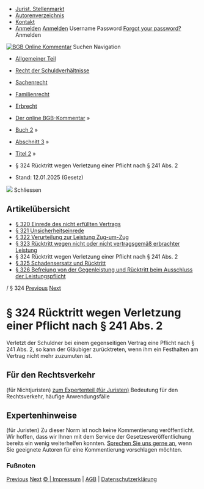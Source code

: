   * [Jurist. Stellenmarkt](https://bgb.kommentar.de/Buch-2/Abschnitt-3/Titel-2/</job-board> "Jurist. Stellenmarkt")
  * [Autorenverzeichnis](https://bgb.kommentar.de/Buch-2/Abschnitt-3/Titel-2/</Autorenverzeichnis> "Autorenverzeichnis")
  * [Kontakt](https://bgb.kommentar.de/Buch-2/Abschnitt-3/Titel-2/</Kontakt>)
  * [Anmelden](https://bgb.kommentar.de/Buch-2/Abschnitt-3/Titel-2/<#login> "show login form") [Anmelden](https://bgb.kommentar.de/Buch-2/Abschnitt-3/Titel-2/<#> "hide login form") Username Password
[Forgot your password?](https://bgb.kommentar.de/Buch-2/Abschnitt-3/Titel-2/</user/forgotpassword>) Anmelden 


[![BGB Online Kommentar](https://bgb.kommentar.de/extension/bgb/design/bgb/images/logo.png)](https://bgb.kommentar.de/Buch-2/Abschnitt-3/Titel-2/</> "BGB Online Kommentar")
Suchen
Navigation
  * [Allgemeiner Teil](https://bgb.kommentar.de/Buch-2/Abschnitt-3/Titel-2/</Buch-1>)
  * [Recht der Schuldverhältnisse](https://bgb.kommentar.de/Buch-2/Abschnitt-3/Titel-2/</Buch-2>)
  * [Sachenrecht](https://bgb.kommentar.de/Buch-2/Abschnitt-3/Titel-2/</Buch-3>)
  * [Familienrecht](https://bgb.kommentar.de/Buch-2/Abschnitt-3/Titel-2/</Buch-4>)
  * [Erbrecht](https://bgb.kommentar.de/Buch-2/Abschnitt-3/Titel-2/</Buch-5>)


  * [Der online BGB-Kommentar](https://bgb.kommentar.de/Buch-2/Abschnitt-3/Titel-2/</>) »
  * [Buch 2](https://bgb.kommentar.de/Buch-2/Abschnitt-3/Titel-2/</Buch-2>) »
  * [Abschnitt 3](https://bgb.kommentar.de/Buch-2/Abschnitt-3/Titel-2/</Buch-2/Abschnitt-3>) »
  * [Titel 2](https://bgb.kommentar.de/Buch-2/Abschnitt-3/Titel-2/</Buch-2/Abschnitt-3/Titel-2>) »
  * § 324 Rücktritt wegen Verletzung einer Pflicht nach § 241 Abs. 2 
  * Stand: 12.01.2025 (Gesetz) 


![](https://vg01.met.vgwort.de/na/1c9909529ead4f509072c06d9081a7d5)
Schliessen 
## Artikelübersicht
  * [ § 320 Einrede des nicht erfüllten Vertrags ](https://bgb.kommentar.de/Buch-2/Abschnitt-3/Titel-2/</Buch-2/Abschnitt-3/Titel-2/Einrede-des-nicht-erfuellten-Vertrags>)
  * [ § 321 Unsicherheitseinrede ](https://bgb.kommentar.de/Buch-2/Abschnitt-3/Titel-2/</Buch-2/Abschnitt-3/Titel-2/Unsicherheitseinrede>)
  * [ § 322 Verurteilung zur Leistung Zug-um-Zug ](https://bgb.kommentar.de/Buch-2/Abschnitt-3/Titel-2/</Buch-2/Abschnitt-3/Titel-2/Verurteilung-zur-Leistung-Zug-um-Zug>)
  * [ § 323 Rücktritt wegen nicht oder nicht vertragsgemäß erbrachter Leistung ](https://bgb.kommentar.de/Buch-2/Abschnitt-3/Titel-2/</Buch-2/Abschnitt-3/Titel-2/Ruecktritt-wegen-nicht-oder-nicht-vertragsgemaess-erbrachter-Leistung>)
  * § 324 Rücktritt wegen Verletzung einer Pflicht nach § 241 Abs. 2 
  * [ § 325 Schadensersatz und Rücktritt ](https://bgb.kommentar.de/Buch-2/Abschnitt-3/Titel-2/</Buch-2/Abschnitt-3/Titel-2/Schadensersatz-und-Ruecktritt>)
  * [ § 326 Befreiung von der Gegenleistung und Rücktritt beim Ausschluss der Leistungspflicht ](https://bgb.kommentar.de/Buch-2/Abschnitt-3/Titel-2/</Buch-2/Abschnitt-3/Titel-2/Befreiung-von-der-Gegenleistung-und-Ruecktritt-beim-Ausschluss-der-Leistungspflicht>)


/ § 324 
[Previous](https://bgb.kommentar.de/Buch-2/Abschnitt-3/Titel-2/</Buch-2/Abschnitt-3/Titel-2/Ruecktritt-wegen-nicht-oder-nicht-vertragsgemaess-erbrachter-Leistung> "§ 323 Rücktritt wegen nicht oder nicht vertragsgemäß erbrachter Leistung") [Next](https://bgb.kommentar.de/Buch-2/Abschnitt-3/Titel-2/</Buch-2/Abschnitt-3/Titel-2/Schadensersatz-und-Ruecktritt> "§ 325 Schadensersatz und Rücktritt")
# § 324 Rücktritt wegen Verletzung einer Pflicht nach § 241 Abs. 2
Verletzt der Schuldner bei einem gegenseitigen Vertrag eine Pflicht nach § 241 Abs. 2, so kann der Gläubiger zurücktreten, wenn ihm ein Festhalten am Vertrag nicht mehr zuzumuten ist.
## Für den Rechtsverkehr 
(für Nichtjuristen)
[zum Expertenteil (für Juristen)](https://bgb.kommentar.de/Buch-2/Abschnitt-3/Titel-2/<#expertenhinweise>)
Bedeutung für den Rechtsverkehr, häufige Anwendungsfälle
## Expertenhinweise
(für Juristen)
Zu dieser Norm ist noch keine Kommentierung veröffentlicht. Wir hoffen, dass wir Ihnen mit dem Service der Gesetzesveröffentlichung bereits ein wenig weiterhelfen konnten. [Sprechen Sie uns gerne an](https://bgb.kommentar.de/Buch-2/Abschnitt-3/Titel-2/</Kontakt>), wenn Sie geeignete Autoren für eine Kommentierung vorschlagen möchten. 
### Fußnoten
[Previous](https://bgb.kommentar.de/Buch-2/Abschnitt-3/Titel-2/</Buch-2/Abschnitt-3/Titel-2/Ruecktritt-wegen-nicht-oder-nicht-vertragsgemaess-erbrachter-Leistung> "§ 323 Rücktritt wegen nicht oder nicht vertragsgemäß erbrachter Leistung") [Next](https://bgb.kommentar.de/Buch-2/Abschnitt-3/Titel-2/</Buch-2/Abschnitt-3/Titel-2/Schadensersatz-und-Ruecktritt> "§ 325 Schadensersatz und Rücktritt")
[© | Impressum](https://bgb.kommentar.de/Buch-2/Abschnitt-3/Titel-2/</Kontakt>) | [AGB](https://bgb.kommentar.de/Buch-2/Abschnitt-3/Titel-2/</AGB>) | [Datenschutzerklärung](https://bgb.kommentar.de/Buch-2/Abschnitt-3/Titel-2/</Datenschutzerklaerung-fuer-Leser>)

